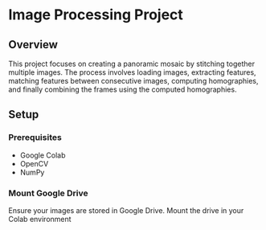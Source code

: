# Image Processing Project

## Overview

This project focuses on creating a panoramic mosaic by stitching together multiple images. The process involves loading images, extracting features, matching features between consecutive images, computing homographies, and finally combining the frames using the computed homographies.

## Setup

### Prerequisites

- Google Colab
- OpenCV
- NumPy

### Mount Google Drive

Ensure your images are stored in Google Drive. Mount the drive in your Colab environment
